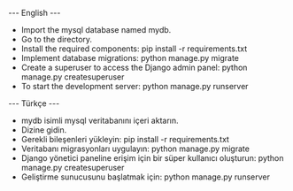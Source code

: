--- English ---

- Import the mysql database named mydb.
- Go to the directory.
- Install the required components:
pip install -r requirements.txt
- Implement database migrations:
python manage.py migrate
- Create a superuser to access the Django admin panel:
python manage.py createsuperuser
- To start the development server:
python manage.py runserver

--- Türkçe ---

- mydb isimli mysql veritabanını içeri aktarın.
- Dizine gidin.
- Gerekli bileşenleri yükleyin:
pip install -r requirements.txt
- Veritabanı migrasyonları uygulayın:
python manage.py migrate
- Django yönetici paneline erişim için bir süper kullanıcı oluşturun:
python manage.py createsuperuser
- Geliştirme sunucusunu başlatmak için:
python manage.py runserver
